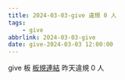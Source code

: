 ```yaml
---
title: 2024-03-03-give 違規 0 人
tags:
    - give
abbrlink: 2024-03-03-give
date: give-2024-03-03 12:00:00
---
```

give 板 [板規連結](https://www.ptt.cc/bbs/give/M.1612495900.A.C32.html)
昨天違規 0 人
